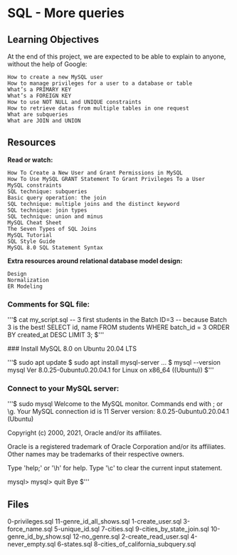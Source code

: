 # SQL - More queries

## Learning Objectives

At the end of this project, we  are expected to be able to explain to anyone, without the help of Google:

    How to create a new MySQL user
    How to manage privileges for a user to a database or table
    What’s a PRIMARY KEY
    What’s a FOREIGN KEY
    How to use NOT NULL and UNIQUE constraints
    How to retrieve datas from multiple tables in one request
    What are subqueries
    What are JOIN and UNION

## Resources

**Read or watch:**

    How To Create a New User and Grant Permissions in MySQL
    How To Use MySQL GRANT Statement To Grant Privileges To a User
    MySQL constraints
    SQL technique: subqueries
    Basic query operation: the join
    SQL technique: multiple joins and the distinct keyword
    SQL technique: join types
    SQL technique: union and minus
    MySQL Cheat Sheet
    The Seven Types of SQL Joins
    MySQL Tutorial
    SQL Style Guide
    MySQL 8.0 SQL Statement Syntax

**Extra resources around relational database model design:**

    Design
    Normalization
    ER Modeling

### Comments for  SQL file:

'''$ cat my_script.sql
-- 3 first students in the Batch ID=3
-- because Batch 3 is the best!
SELECT id, name FROM students WHERE batch_id = 3 ORDER BY created_at DESC LIMIT 3;
$'''

### Install MySQL 8.0 on Ubuntu 20.04 LTS

'''$ sudo apt update
$ sudo apt install mysql-server
...
$ mysql --version
mysql  Ver 8.0.25-0ubuntu0.20.04.1 for Linux on x86_64 ((Ubuntu))
$'''

### Connect to your MySQL server:

'''$ sudo mysql
Welcome to the MySQL monitor.  Commands end with ; or \g.
Your MySQL connection id is 11
Server version: 8.0.25-0ubuntu0.20.04.1 (Ubuntu)

Copyright (c) 2000, 2021, Oracle and/or its affiliates.

Oracle is a registered trademark of Oracle Corporation and/or its
affiliates. Other names may be trademarks of their respective
owners.

Type 'help;' or '\h' for help. Type '\c' to clear the current input statement.

mysql>
mysql> quit
Bye
$'''

## Files

0-privileges.sql
11-genre_id_all_shows.sql
1-create_user.sql
3-force_name.sql
5-unique_id.sql  7-cities.sql
9-cities_by_state_join.sql
10-genre_id_by_show.sql
12-no_genre.sql
2-create_read_user.sql
4-never_empty.sql  6-states.sql
8-cities_of_california_subquery.sql
